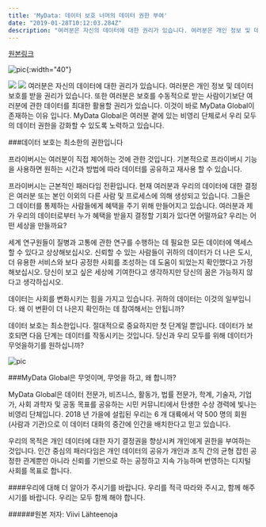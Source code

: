 ```yaml
---
title: 'MyData: 데이터 보호 너머의 데이터 권한 부여'
date: "2019-01-28T10:12:03.284Z"
description: "여러분은 자신의 데이터에 대한 권리가 있습니다. 여러분은 개인 정보 및 데이터 보호를 받을 권리가 있습니다. 또한 여러분은 보호를 수동적으로 받는 사람이기보단 여러분에 관한..."
---
```


[원본링크](https://medium.com/mydata/mydata-from-data-protection-to-data-empowerment-810ef4e10eb7)


![pic](https://miro.medium.com/max/1920/1*eqI6AKMjxLef0gH2zIu5AQ.jpeg){:width="40"}

<img src="https://miro.medium.com/max/1920/1*eqI6AKMjxLef0gH2zIu5AQ.jpeg" width="auto" />


<img src="https://miro.medium.com/max/1920/1*eqI6AKMjxLef0gH2zIu5AQ.jpeg" />
여러분은 자신의 데이터에 대한 권리가 있습니다. 여러분은 개인 정보 및 데이터 보호를 받을 권리가 있습니다. 또한 여러분은 보호를 수동적으로 받는 사람이기보단 여러분에 관한 데이터를 최대한 활용할 권리가 있습니다. 이것이 바로 MyData Global이 존재하는 이유 입니다. MyData Global은 여러분 곁에 있는 비영리 단체로서 우리 모두의 데이터 권한을 강화할 수 있도록 노력하고 있습니다.

###데이터 보호는 최소한의 권한입니다

프라이버시는 여러분이 직접 제어하는 것에 관한 것입니다. 기본적으로 프라이버시 기능을 사용하면 원하는 시간과 방법에 따라 데이터를 공유하고 재사용 할 수 있습니다.

프라이버시는 근본적인 패러다임 전환입니다. 현재 여러분과 우리의 데이터에 대한 결정은 여러분 또는 본인 이외의 다른 사람 및 프로세스에 의해 생성되고 있습니다. 그들은 그 데이터를 통제하는 사람들에게 혜택을 주기 위해 만들어지고 있습니다. 여러분과 제가 우리의 데이터로부터 누가 혜택을 받을지 결정할 기회가 있다면 어떨까요? 우리는 어떤 세상을 만들까요?

세계 연구원들이 질병과 고통에 관한 연구를 수행하는 데 필요한 모든 데이터에 액세스 할 수 있다고 상상해보십시오. 신뢰할 수 있는 사람들이 귀하의 데이터가 더 나은 도시, 더 유용한 서비스와 보다 공정한 사회를 조성하는 데 도움이 되었는지 확인했다고 가정 해보십시오. 당신이 보고 싶은 세상에 기여한다고 생각하지만 당신의 꿈은 가능하지 않다고 생각하십시오.

데이터는 사회를 변화시키는 힘을 가지고 있습니다. 귀하의 데이터는 이것의 일부입니다. 왜 이 변환이 더 나은지 확인하는 데 참여해서는 안됩니까?

데이터 보호는 최소한입니다. 절대적으로 중요하지만 첫 단계일 뿐입니다. 데이터가 보호되면 다음 단계는 데이터를 작동시키는 것입니다. 당신과 우리 모두를 위해 데이터가 무엇을하기를 원하십니까?

![pic](https://miro.medium.com/max/1005/1*FNScUlU2UBox18FIjvWLSQ.jpeg)

###MyData Global은 무엇이며, 무엇을 하고, 왜 합니까?

MyData Global은 데이터 전문가, 비즈니스, 활동가, 법률 전문가, 학계, 기술자, 기업가, 사회 과학자 및 공동 목표를 공유하는 시민 커뮤니티에서 탄생한 수상 경력에 빛나는 비영리 단체입니다. 2018 년 가을에 설립된 우리는 6 개 대륙에서 약 500 명의 회원 (사람과 기관)으로 이 데이터 대화의 중간에 인간을 배치한다고 믿고 있습니다.

우리의 목적은 개인 데이터에 대한 자기 결정권을 향상시켜 개인에게 권한을 부여하는 것입니다. 인간 중심의 패러다임은 개인 데이터의 공유가 개인과 조직 간의 균형 잡힌 공정한 관계뿐만 아니라 신뢰를 기반으로 하는 공정하고 지속 가능하며 번영하는 디지털 사회를 목표로 합니다.

####우리에 대해 더 알아가 주시기를 바랍니다. 우리를 적극 따라와 주시고, 함께 해주시기를 바랍니다. 우리는 모두 함께 해야 합니다.


######원본 저자: Viivi Lähteenoja



